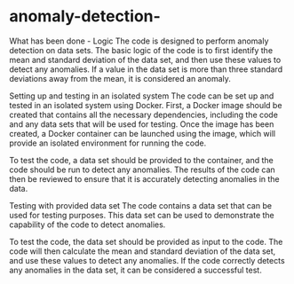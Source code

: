 # anomaly-detection-
What has been done - Logic
The code is designed to perform anomaly detection on data sets. The basic logic of the code is to first identify the mean and standard deviation of the data set, and then use these values to detect any anomalies. If a value in the data set is more than three standard deviations away from the mean, it is considered an anomaly.

Setting up and testing in an isolated system
The code can be set up and tested in an isolated system using Docker. First, a Docker image should be created that contains all the necessary dependencies, including the code and any data sets that will be used for testing. Once the image has been created, a Docker container can be launched using the image, which will provide an isolated environment for running the code.

To test the code, a data set should be provided to the container, and the code should be run to detect any anomalies. The results of the code can then be reviewed to ensure that it is accurately detecting anomalies in the data.

Testing with provided data set
The code contains a data set that can be used for testing purposes. This data set can be used to demonstrate the capability of the code to detect anomalies.

To test the code, the data set should be provided as input to the code. The code will then calculate the mean and standard deviation of the data set, and use these values to detect any anomalies. If the code correctly detects any anomalies in the data set, it can be considered a successful test.
